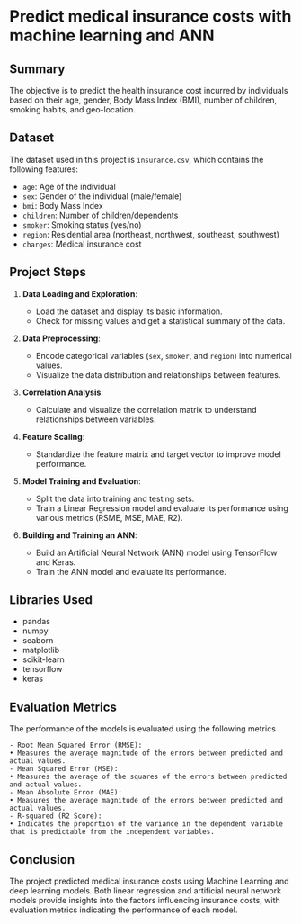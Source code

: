 # Predict medical insurance costs with machine learning and ANN

## Summary

The objective is to predict the health insurance cost incurred by individuals based on their age, gender, Body Mass Index (BMI), number of children, smoking habits, and geo-location.

## Dataset

The dataset used in this project is `insurance.csv`, which contains the following features:
- `age`: Age of the individual
- `sex`: Gender of the individual (male/female)
- `bmi`: Body Mass Index
- `children`: Number of children/dependents
- `smoker`: Smoking status (yes/no)
- `region`: Residential area (northeast, northwest, southeast, southwest)
- `charges`: Medical insurance cost

## Project Steps

1. **Data Loading and Exploration**:
   - Load the dataset and display its basic information.
   - Check for missing values and get a statistical summary of the data.

2. **Data Preprocessing**:
   - Encode categorical variables (`sex`, `smoker`, and `region`) into numerical values.
   - Visualize the data distribution and relationships between features.

3. **Correlation Analysis**:
   - Calculate and visualize the correlation matrix to understand relationships between variables.

4. **Feature Scaling**:
   - Standardize the feature matrix and target vector to improve model performance.

5. **Model Training and Evaluation**:
   - Split the data into training and testing sets.
   - Train a Linear Regression model and evaluate its performance using various metrics (RSME, MSE, MAE, R2).

6. **Building and Training an ANN**:
   - Build an Artificial Neural Network (ANN) model using TensorFlow and Keras.
   - Train the ANN model and evaluate its performance.

## Libraries Used

- pandas
- numpy
- seaborn
- matplotlib
- scikit-learn
- tensorflow
- keras

## Evaluation Metrics

The performance of the models is evaluated using the following metrics

	- Root Mean Squared Error (RMSE):
	• Measures the average magnitude of the errors between predicted and actual values.
	- Mean Squared Error (MSE):
	• Measures the average of the squares of the errors between predicted and actual values.
	- Mean Absolute Error (MAE):
	• Measures the average magnitude of the errors between predicted and actual values.
	- R-squared (R2 Score):
	• Indicates the proportion of the variance in the dependent variable that is predictable from the independent variables.


 ## Conclusion

The project predicted medical insurance costs using Machine Learning and deep learning models. Both linear regression and artificial neural network models provide insights into the factors influencing insurance costs, with evaluation metrics indicating the performance of each model.
